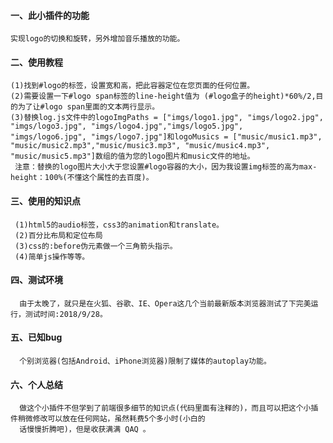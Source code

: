 #### 一、此小插件的功能
    实现logo的切换和旋转，另外增加音乐播放的功能。
#### 二、使用教程
    (1)找到#logo的标签，设置宽和高，把此容器定位在您页面的任何位置。
    (2)需要设置一下#logo span标签的line-height值为 (#logo盒子的height)*60%/2,目的为了让#logo span里面的文本两行显示。
    (3)替换log.js文件中的logoImgPaths = ["imgs/logo1.jpg", "imgs/logo2.jpg", "imgs/logo3.jpg", "imgs/logo4.jpg","imgs/logo5.jpg",
    "imgs/logo6.jpg", "imgs/logo7.jpg"]和logoMusics = ["music/music1.mp3", "music/music2.mp3","music/music3.mp3", "music/music4.mp3",
    "music/music5.mp3"]数组的值为您的logo图片和music文件的地址。
     注意：替换的logo图片大小大于您设置#logo容器的大小，因为我设置img标签的高为max-height：100%(不懂这个属性的去百度)。
#### 三、使用的知识点
     (1)html5的audio标签，css3的animation和translate。
     (2)百分比布局和定位布局
     (3)css的:before伪元素做一个三角箭头指示。
     (4)简单js操作等等。
#### 四、测试环境
      由于太晚了，就只是在火狐、谷歌、IE、Opera这几个当前最新版本浏览器测试了下完美运行，测试时间:2018/9/28。
#### 五、已知bug
      个别浏览器(包括Android、iPhone浏览器)限制了媒体的autoplay功能。
#### 六、个人总结
      做这个小插件不但学到了前端很多细节的知识点(代码里面有注释的)，而且可以把这个小插件稍微修改可以放在任何网站，虽然耗费5个多小时(小白的
      话慢慢折腾吧)，但是收获满满 QAQ 。

